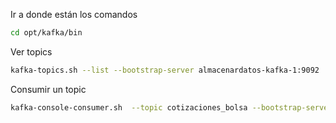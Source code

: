 Ir a donde están los comandos
``` bash
cd opt/kafka/bin
```
Ver topics
``` bash
kafka-topics.sh --list --bootstrap-server almacenardatos-kafka-1:9092
```

Consumir un topic
``` bash
kafka-console-consumer.sh  --topic cotizaciones_bolsa --bootstrap-server almacenardatos-kafka-1:9092
```